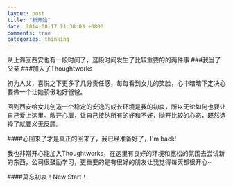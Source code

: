 ```yaml
---
layout: post
title: "新开始"
date: 2014-08-17 21:38:03 +0800
comments: true
categories: thinking
---
```


从上海回西安也有一段时间了，这段时间发生了比较重要的的两件事
###我当了父亲
###加入了Thoughtworks

初为人父，喜悦之下更多了几分责任感，每每看到女儿的笑脸，心中暗暗下定决心要做一个让她骄傲地好爸爸。

回到西安给女儿创造一个稳定的安逸的成长环境是我的初衷，所以无论如何也要让自己爱上这里。敞开心扉，让自己接纳所有的好和不好，抛开比较的心态，既然选择了就要义无反顾。

####心回来了才是真正的回来了，我已经准备好了，I'm back!

我也非常开心能加入Thoughtworks，在这里有良好的环境和宽松的氛围去尝试新的东西，公司很鼓励学习，更重要的是有很好的朋友让我觉得每天都很开心~

####莫忘初衷！New Start！

